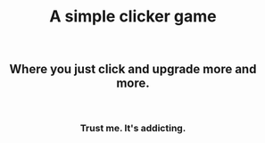 <h1 align="center">
A simple clicker game
</h1>
<br>
<h2 align="center">
Where you just click and upgrade more and more.
</h2>
<br>
<h3 align="center">
Trust me. It's addicting.
</h3>
